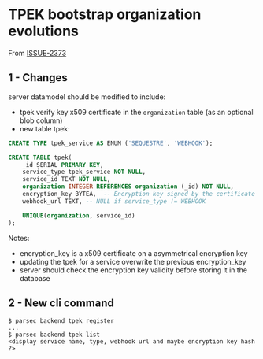 <!-- Parsec Cloud (https://parsec.cloud) Copyright (c) BUSL-1.1 2016-present Scille SAS -->

# TPEK bootstrap organization evolutions

From [ISSUE-2373](https://github.com/Scille/parsec-cloud/issues/2373)

## 1 - Changes

server datamodel should be modified to include:

- tpek verify key x509 certificate in the `organization` table (as an optional blob column)
- new table tpek:

```sql
CREATE TYPE tpek_service AS ENUM ('SEQUESTRE', 'WEBHOOK');

CREATE TABLE tpek(
    _id SERIAL PRIMARY KEY,
    service_type tpek_service NOT NULL,
    service_id TEXT NOT NULL,
    organization INTEGER REFERENCES organization (_id) NOT NULL,
    encryption_key BYTEA,  -- Encryption key signed by the certificate
    webhook_url TEXT, -- NULL if service_type != WEBHOOK

    UNIQUE(organization, service_id)
);
```

Notes:

- encryption_key is a x509 certificate on a asymmetrical encryption key
- updating the tpek for a service overwrite the previous encryption_key
- server should check the encryption key validity before storing it in the database

## 2 - New cli command

```shell
$ parsec backend tpek register
...
$ parsec backend tpek list
<display service name, type, webhook url and maybe encryption key hash ?>
```
